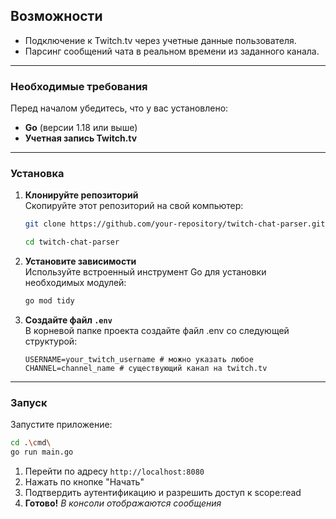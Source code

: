 ## Возможности

- Подключение к Twitch.tv через учетные данные пользователя.
- Парсинг сообщений чата в реальном времени из заданного канала.

---

### Необходимые требования
Перед началом убедитесь, что у вас установлено:

- **Go** (версии 1.18 или выше)
- **Учетная запись Twitch.tv**

---

### Установка

1. **Клонируйте репозиторий**  
   Скопируйте этот репозиторий на свой компьютер:
   ```bash
   git clone https://github.com/your-repository/twitch-chat-parser.git

   cd twitch-chat-parser
   ```

2. **Установите зависимости**  
Используйте встроенный инструмент Go для установки необходимых модулей:
    ```bash
    go mod tidy
    ```

3. **Создайте файл ```.env```**  
В корневой папке проекта создайте файл .env со следующей структурой:
    ```env
    USERNAME=your_twitch_username # можно указать любое
    CHANNEL=channel_name # существующий канал на twitch.tv
    ```

---

### Запуск
Запустите приложение:
```bash
cd .\cmd\
go run main.go
```

1. Перейти по адресу ```http://localhost:8080```
2. Нажать по кнопке "Начать"
3. Подтвердить аутентификацию и разрешить доступ к scope:read
4. **Готово!** _В консоли отображаются сообщения_
